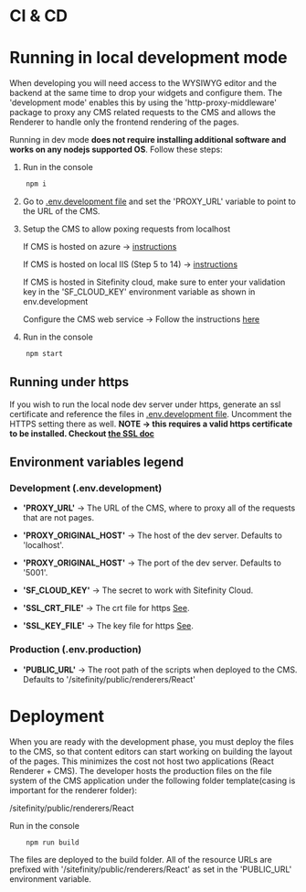CI & CD
======================================================

# Running in local development mode

When developing you will need access to the WYSIWYG editor and the backend at the same time to drop your widgets and configure them. The 'development mode' enables this by using the 'http-proxy-middleware' package to proxy any CMS related requests to the CMS and allows the Renderer to handle only the frontend rendering of the pages.

Running in dev mode **does not require installing additional software and works on any nodejs supported OS**. Follow these steps:

1. Run in the console
``` bash
    npm i
```
2. Go to [.env.development file](/.env.development) and set the 'PROXY_URL' variable to point to the URL of the CMS.

3. Setup the CMS to allow poxing requests from localhost

   If CMS is hosted on azure -> [instructions](https://www.progress.com/documentation/sitefinity-cms/host-the-asp.net-core-rendered-application#configure-sitefinity-cms-for-azure-app-services)

   If CMS is hosted on local IIS (Step 5 to 14) -> [instructions](https://www.progress.com/documentation/sitefinity-cms/host-sitefinity-cms-and-the-.net-core-renderer-on-the-same-iis)

   If CMS is hosted in Sitefinity cloud, make sure to enter your validation key in the 'SF_CLOUD_KEY' environment variable as shown in env.development

   Configure the CMS web service -> Follow the instructions [here](https://www.progress.com/documentation/sitefinity-cms/setup-the-asp.net-core-renderer#configure-sitefinity-cms)

4. Run in the console
``` bash
    npm start
```

## Running under https
If you wish to run the local node dev server under https, generate an ssl certificate and reference the files in [.env.development file](/.env.development). Uncomment the HTTPS setting there as well.
**NOTE -> this requires a valid https certificate to be installed. Checkout [the SSL doc](./SSL.md)**

## Environment variables legend

### Development (.env.development)

* **'PROXY_URL'** -> The URL of the CMS, where to proxy all of the requests that are not pages.
* **'PROXY_ORIGINAL_HOST'** -> The host of the dev server. Defaults to 'localhost'.
* **'PROXY_ORIGINAL_HOST'** -> The port of the dev server. Defaults to '5001'.
* **'SF_CLOUD_KEY'** -> The secret to work with Sitefinity Cloud.

* **'SSL_CRT_FILE'** -> The crt file for https [See](./SSL.md).
* **'SSL_KEY_FILE'** -> The key file for https [See](./SSL.md).

### Production (.env.production)
* **'PUBLIC_URL'** -> The root path of the scripts when deployed to the CMS. Defaults to '/sitefinity/public/renderers/React'

# Deployment

When you are ready with the development phase, you must deploy the files to the CMS, so that content editors can start working on building the layout of the pages. This minimizes the cost not host two applications (React Renderer + CMS). The developer hosts the production files on the file system of the CMS application under the following folder template(casing is important for the renderer folder):

/sitefinity/public/renderers/React

Run in the console
``` bash
    npm run build
```

The files are deployed to the build folder. All of the resource URLs are prefixed with '/sitefinity/public/renderers/React' as set in the 'PUBLIC_URL' environment variable.
